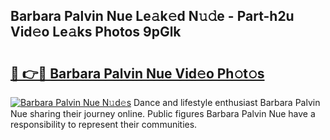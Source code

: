 ## Barbara Palvin Nue Le𝚊k𝚎d N𝚞𝚍e - Part-h2u Vid𝚎o Le𝚊ks Photos 9pGlk

# <h2><a href="http://fb5kqk.evod.top/?m=Barbara+Palvin+Nue">🔗 👉🔴 Barbara Palvin Nue Vid𝚎o Ph𝚘t𝚘s</a></h2>

[![Barbara Palvin Nue N𝚞d𝚎s](https://i.imgur.com/8V9OHl7.gif)](http://fb5kqk.evod.top/?m=Barbara+Palvin+Nue)
Dance and lifestyle enthusiast Barbara Palvin Nue sharing their journey online. Public figures Barbara Palvin Nue have a responsibility to represent their communities. 
